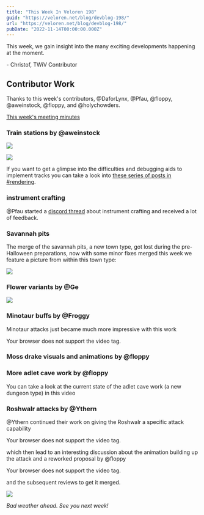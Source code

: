```yaml
---
title: "This Week In Veloren 198"
guid: "https://veloren.net/blog/devblog-198/"
url: "https://veloren.net/blog/devblog-198/"
pubDate: "2022-11-14T00:00:00.000Z"
---
```


This week, we gain insight into the many exciting developments happening at the moment.

\- Christof, TWiV Contributor

## Contributor Work

Thanks to this week's contributors, @DaforLynx, @Pfau, @floppy, @aweinstock, @floppy, and @holychowders.

[This week's meeting minutes](https://hackmd.io/@veloren/Bkd7bhArj)

### Train stations by @aweinstock

![](https://s3.eu-central-2.wasabisys.com/veloren-blog/cdn/449660795857403905/1041508727175512115/screenshot_1668385565220.png)

![](https://s3.eu-central-2.wasabisys.com/veloren-blog/cdn/449660795857403905/1041510173732249651/screenshot_1668385911020.png)

If you want to get a glimpse into the difficulties and debugging aids to implement tracks you can take a look into [these series of posts in #rendering](https://discord.com/channels/449602562165833758/467073814208053248/1039222013312639056).

### instrument crafting

@Pfau started a [discord thread](https://discord.com/channels/449602562165833758/1036737546954211449/1036737550150291517) about instrument crafting and received a lot of feedback.

### Savannah pits

The merge of the savannah pits, a new town type, got lost during the pre-Halloween preparations, now with some minor fixes merged this week we feature a picture from within this town type:

![](https://s3.eu-central-2.wasabisys.com/veloren-blog/cdn/523568428905398283/1038935649878806589/screenshot_1667771746753.png)

### Flower variants by @Ge

![](https://s3.eu-central-2.wasabisys.com/veloren-blog/cdn/467861553178345502/1040912370719010856/snap2022-11-12-09-53-29.png)

### Minotaur buffs by @Froggy

Minotaur attacks just became much more impressive with this work

Your browser does not support the video tag.

### Moss drake visuals and animations by @floppy

### More adlet cave work by @floppy

You can take a look at the current state of the adlet cave work (a new dungeon type) in this video

### Roshwalr attacks by @Ythern

@Ythern continued their work on giving the Roshwalr a specific attack capability

Your browser does not support the video tag.

which then lead to an interesting discussion about the animation building up the attack and a reworked proposal by @floppy

Your browser does not support the video tag.

and the subsequent reviews to get it merged.

![](https://s3.eu-central-2.wasabisys.com/veloren-blog/cdn/634860358623821835/1039968111111196796/image.png)

_Bad weather ahead. See you next week!_

